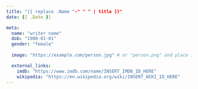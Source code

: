 ```yaml
---
title: "{{ replace .Name "-" " " | title }}"
date: {{ .Date }}

meta:
  name: "writer name"
  dob: "1900-01-01"
  gender: "female"
 
  image: "https://example.com/person.jpg" # or "person.png" and place it in assets/images/people

  external_links:
    imdb: "https://www.imdb.com/name/INSERT_IMDB_ID_HERE"
    wikipedia: "https://en.wikipedia.org/wiki/INSERT_WIKI_ID_HERE"
---
```

